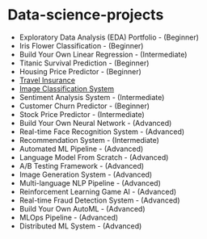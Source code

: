 # Data-science-projects

- Exploratory Data Analysis (EDA) Portfolio - (Beginner) 
- Iris Flower Classification - (Beginner)
- Build Your Own Linear Regression - (Intermediate)
- Titanic Survival Prediction - (Beginner)
- Housing Price Predictor - (Beginner)
- [Travel Insurance](https://nbviewer.org/github/hisaylama/Data-Science-Projects/blob/main/Travel_Insurance_Prediction.ipynb) 
- [Image Classification System](https://nbviewer.org/github/hisaylama/Data-Science-Projects/blob/main/Image_classification_CIFAR10_dataset.ipynb)
- Sentiment Analysis System - (Intermediate)
- Customer Churn Predictor - (Beginner)
- Stock Price Predictor - (Intermediate)
- Build Your Own Neural Network - (Advanced)
- Real-time Face Recognition System - (Advanced)
- Recommendation System - (Intermediate)
- Automated ML Pipeline - (Advanced)
- Language Model From Scratch - (Advanced)
- A/B Testing Framework - (Advanced)
- Image Generation System - (Advanced)
- Multi-language NLP Pipeline - (Advanced)
- Reinforcement Learning Game AI - (Advanced)
- Real-time Fraud Detection System - (Advanced)
- Build Your Own AutoML - (Advanced)
- MLOps Pipeline - (Advanced)
- Distributed ML System - (Advanced)


